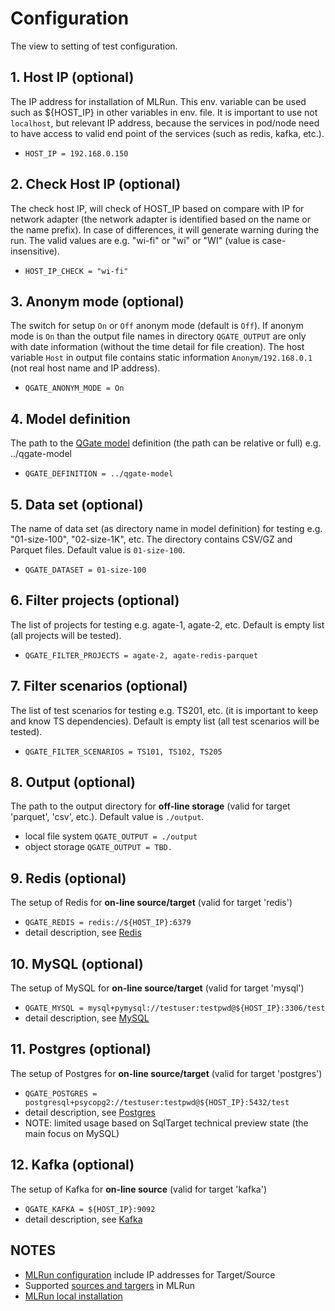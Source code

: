 # Configuration

The view to setting of test configuration.

## 1. Host IP (optional)
The IP address for installation of MLRun. This env. variable can be used such as ${HOST_IP} 
in other variables in env. file. It is important to use not `localhost`, but relevant
IP address, because the services in pod/node need to have access to valid end point
of the services (such as redis, kafka, etc.).
 - `HOST_IP = 192.168.0.150`

## 2. Check Host IP (optional)
The check host IP, will check of HOST_IP based on compare with IP for network adapter
(the network adapter is identified based on the name or the name prefix). In case of 
differences, it will generate warning during the run. The valid values are e.g. "wi-fi"
or "wi" or "WI" (value is case-insensitive). 
 - `HOST_IP_CHECK = "wi-fi"`

## 3. Anonym mode (optional)
The switch for setup `On` or `Off` anonym mode (default is `Off`). If anonym mode is `On` than 
the output file names in directory `QGATE_OUTPUT` are only with date information
(without the time detail for file creation). The host variable `Host` in output file 
contains static information `Anonym/192.168.0.1` (not real host name and IP address).
 - `QGATE_ANONYM_MODE = On`

## 4. Model definition
The path to the [QGate model](https://github.com/george0st/qgate-model) definition (the path
can be relative or full) e.g. ../qgate-model
  - `QGATE_DEFINITION = ../qgate-model`

## 5. Data set (optional)
The name of data set (as directory name in model definition) for testing e.g. "01-size-100", "02-size-1K", etc.
The directory contains CSV/GZ and Parquet files. Default value is `01-size-100`.
  - `QGATE_DATASET = 01-size-100`

## 6. Filter projects (optional)
The list of projects for testing e.g. agate-1, agate-2, etc. 
Default is empty list (all projects will be tested).
  - `QGATE_FILTER_PROJECTS = agate-2, agate-redis-parquet`

## 7. Filter scenarios (optional)
The list of test scenarios for testing e.g. TS201, etc. (it is 
important to keep and know TS dependencies). Default is empty list (all test
scenarios will be tested).
  - `QGATE_FILTER_SCENARIOS = TS101, TS102, TS205`

## 8. Output (optional)
The path to the output directory for **off-line storage** (valid for target 'parquet',
'csv', etc.). Default value is `./output`.
  - local file system `QGATE_OUTPUT = ./output`
  - object storage `QGATE_OUTPUT = TBD.`

## 9. Redis (optional)
The setup of Redis for **on-line source/target** (valid for target 'redis')
  - `QGATE_REDIS = redis://${HOST_IP}:6379`
  - detail description, see [Redis](./redis.md)

## 10. MySQL (optional)
The setup of MySQL for **on-line source/target** (valid for target 'mysql')
  - `QGATE_MYSQL = mysql+pymysql://testuser:testpwd@${HOST_IP}:3306/test`
  - detail description, see [MySQL](./mysql.md)

## 11. Postgres (optional)
The setup of Postgres for **on-line source/target** (valid for target 'postgres')
  - `QGATE_POSTGRES = postgresql+psycopg2://testuser:testpwd@${HOST_IP}:5432/test`
  - detail description, see [Postgres](./postgres.md)
  - NOTE: limited usage based on SqlTarget technical preview state
    (the main focus on MySQL)

## 12. Kafka (optional)
The setup of Kafka for **on-line source** (valid for target 'kafka')
  - `QGATE_KAFKA = ${HOST_IP}:9092`
  - detail description, see [Kafka](./kafka.md)

## NOTES
 - [MLRun configuration](config_in_docker.md) include IP addresses for Target/Source
 - Supported [sources and targers](https://docs.mlrun.org/en/latest/feature-store/sources-targets.html) in MLRun
 - [MLRun local installation](https://github.com/mlrun/mlrun/blob/development/hack/local/README.md)
